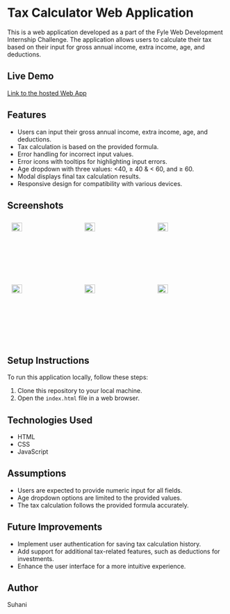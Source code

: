 # Tax Calculator Web Application

This is a web application developed as a part of the Fyle Web Development Internship Challenge. The application allows users to calculate their tax based on their input for gross annual income, extra income, age, and deductions.

## Live Demo

[Link to the hosted Web App](https://suhanikapasiya.github.io/Tax-Calculator/)

## Features

- Users can input their gross annual income, extra income, age, and deductions.
- Tax calculation is based on the provided formula.
- Error handling for incorrect input values.
- Error icons with tooltips for highlighting input errors.
- Age dropdown with three values: <40, ≥ 40 & < 60, and ≥ 60.
- Modal displays final tax calculation results.
- Responsive design for compatibility with various devices.

## Screenshots

<div style="display: flex; flex-wrap: wrap; justify-content: center;">
    <div style="flex: 0 0 calc(33.33% - 20px); max-width: calc(33.33% - 20px); margin: 10px;">
        <img src="https://res.cloudinary.com/dtqnuyqei/image/upload/v1713016433/Screenshot_2024-04-12_230046_kuxtsr.png" alt="Screenshot 1" width="40%">
    </div>
    <div style="flex: 0 0 calc(33.33% - 20px); max-width: calc(33.33% - 20px); margin: 10px;">
        <img src="https://res.cloudinary.com/dtqnuyqei/image/upload/v1713016475/Screenshot_2024-04-12_230134_g2b4uq.png" alt="Screenshot 2" width="40%">
    </div>
    <div style="flex: 0 0 calc(33.33% - 20px); max-width: calc(33.33% - 20px); margin: 10px;">
        <img src="https://res.cloudinary.com/dtqnuyqei/image/upload/v1713016513/Screenshot_2024-04-12_230305_ktj5l1.png" alt="Screenshot 3" width="40%">
    </div>
    <div style="flex: 0 0 calc(33.33% - 20px); max-width: calc(33.33% - 20px); margin: 10px;">
        <img src="https://res.cloudinary.com/dtqnuyqei/image/upload/v1713016643/Screenshot_2024-04-12_230322_i2aklo.png" alt="Screenshot 4" width="40%">
    </div>
    <div style="flex: 0 0 calc(33.33% - 20px); max-width: calc(33.33% - 20px); margin: 10px;">
        <img src="https://res.cloudinary.com/dtqnuyqei/image/upload/v1713016694/Screenshot_2024-04-12_230410_v5ewqn.png" alt="Screenshot 5" width="40%">
    </div>
    <div style="flex: 0 0 calc(33.33% - 20px); max-width: calc(33.33% - 20px); margin: 10px;">
        <img src="https://res.cloudinary.com/dtqnuyqei/image/upload/v1713016548/Screenshot_2024-04-12_230430_tmsbqj.png" alt="Screenshot 6" width="40%">
    </div>
</div>




## Setup Instructions

To run this application locally, follow these steps:

1. Clone this repository to your local machine.
2. Open the `index.html` file in a web browser.

## Technologies Used

- HTML
- CSS
- JavaScript

## Assumptions

- Users are expected to provide numeric input for all fields.
- Age dropdown options are limited to the provided values.
- The tax calculation follows the provided formula accurately.

## Future Improvements

- Implement user authentication for saving tax calculation history.
- Add support for additional tax-related features, such as deductions for investments.
- Enhance the user interface for a more intuitive experience.

## Author

Suhani
